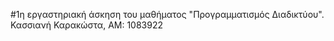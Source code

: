 #1η εργαστηριακή άσκηση του μαθήματος "Προγραμματισμός Διαδικτύου". Κασσιανή Καρακώστα, ΑΜ: 1083922
